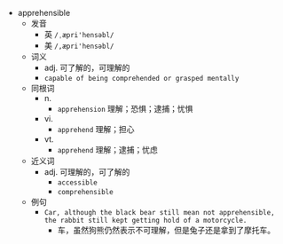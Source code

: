 - apprehensible
  - 发音
    - 英 `/ˌæpri'hensəbl/`
    - 美 `/,æpri'hensəbl/`
  - 词义
    - adj. 可了解的，可理解的
    - `capable of being comprehended or grasped mentally `
  - 同根词
    - n.
      - `apprehension` 理解；恐惧；逮捕；忧惧
    - vi.
      - `apprehend` 理解；担心
    - vt.
      - `apprehend` 理解；逮捕；忧虑
  - 近义词
    - adj. 可理解的，可了解的
      - `accessible`
      - `comprehensible`
  - 例句
    - `Car, although the black bear still mean not apprehensible, the rabbit still kept getting hold of a motorcycle.`
      - 车，虽然狗熊仍然表示不可理解，但是兔子还是拿到了摩托车。

